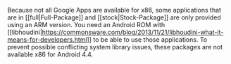 Because not all Google Apps are available for x86, some applications that are in [[full|Full-Package]] and [[stock|Stock-Package]] are only provided using an ARM version.
You need an Android ROM with [[libhoudini|https://commonsware.com/blog/2013/11/21/libhoudini-what-it-means-for-developers.html]] to be able to use those applications.
To prevent possible conflicting system library issues, these packages are not available x86 for Android 4.4.